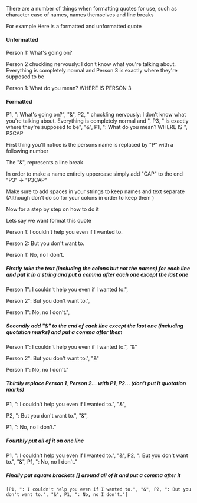There are a number of things when formatting quotes for use, such as character case of names, names themselves and line breaks

For example
Here is a formatted and unformatted quote

#### Unformatted
Person 1: What's going on? 

Person 2 chuckling nervously: I don't know what you're talking about. Everything is completely 
normal and Person 3 is exactly where they're supposed to be

Person 1: What do you mean? WHERE IS PERSON 3

#### Formatted
P1, ": What's going on?", "&", P2, " chuckling nervously: I don't know what you're talking about. Everything is completely normal and ", P3, " is exactly where they're supposed to be", "&", P1, ": What do you mean? WHERE IS ", P3CAP


First thing you'll notice is the persons name is replaced by "P" with a following number

The "&", represents a line break

In order to make a name entirely uppercase simply add "CAP" to the end "P3" -> "P3CAP"

Make sure to add spaces in your strings to keep names and text separate (Although don't do so for your colons in order to keep them )


Now for a step by step on how to do it

Lets say we want format this quote


Person 1: I couldn't help you even if I wanted to. 

Person 2: But you don't want to. 

Person 1: No, no I don't.

##### Firstly take the text (including the colons but not the names) for each line and put it in a string and put a comma after each one except the last one

Person 1": I couldn't help you even if I wanted to.",

Person 2": But you don't want to.",

Person 1": No, no I don't.",

##### Secondly add "&" to the end of each line except the last one (including quotation marks) and put a comma after them

Person 1": I couldn't help you even if I wanted to.", "&"

Person 2": But you don't want to.", "&"

Person 1": No, no I don't."

##### Thirdly replace Person 1, Person 2... with P1, P2... (don't put it quotation marks)

P1, ": I couldn't help you even if I wanted to.", "&",

P2, ": But you don't want to.", "&",

P1, ": No, no I don't."

##### Fourthly put all of it on one line

P1, ": I couldn't help you even if I wanted to.", "&", P2, ": But you don't want to.", "&", P1, ": No, no I don't."

##### Finally put square brackets [] around all of it and put a comma after it

`[P1, ": I couldn't help you even if I wanted to.", "&", P2, ": But you don't want to.", "&", P1, ": No, no I don't."]`